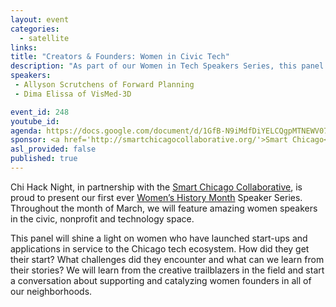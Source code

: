 ```yaml
---
layout: event
categories:
  - satellite  
links:
title: "Creators & Founders: Women in Civic Tech"
description: "As part of our Women in Tech Speakers Series, this panel will shine a light on women who have launched start-ups and applications in service to the Chicago tech ecosystem. How did they get their start? What challenges did they encounter and what can we learn from their stories? We will learn from the creative trailblazers in the field and start a conversation about supporting and catalyzing women founders in all of our neighborhoods."
speakers:
 - Allyson Scrutchens of Forward Planning
 - Dima Elissa of VisMed-3D        

event_id: 248
youtube_id:
agenda: https://docs.google.com/document/d/1GfB-N9iMdfDiYELCQgpMTNEWV07ToccuY4DHsMtGMgQ/edit#
sponsor: <a href='http://smartchicagocollaborative.org/'>Smart Chicago</a>
asl_provided: false
published: true
---
```


Chi Hack Night, in partnership with the [Smart Chicago Collaborative](http://smartchicagocollaborative.org/), is proud to present our first ever [Women’s History Month](https://en.wikipedia.org/wiki/Women%27s_History_Month) Speaker Series. Throughout the month of March, we will feature amazing women speakers in the civic, nonprofit and technology space.

This panel will shine a light on women who have launched start-ups and applications in service to the Chicago tech ecosystem. How did they get their start? What challenges did they encounter and what can we learn from their stories? We will learn from the creative trailblazers in the field and start a conversation about supporting and catalyzing women founders in all of our neighborhoods.
